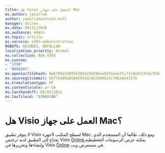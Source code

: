 ```yaml
---
title: هل Visio العمل على جهاز Mac
ms.author: janellem
author: janellemcintosh-msft
manager: eliree
ms.date: 04/21/2020
ms.audience: Admin
ms.topic: article
ms.service: o365-administration
ROBOTS: NOINDEX, NOFOLLOW
localization_priority: Normal
ms.collection: Adm_O365
ms.custom:
- "1799"
- "9000201"
ms.openlocfilehash: 8a6f8925d89582942c05596ea0431eee3fc71c9e8c15fdc555dbbeaa7790d976
ms.sourcegitcommit: b5f7da89a650d2915dc652449623c78be6247175
ms.translationtype: MT
ms.contentlocale: ar-SA
ms.lasthandoff: 08/05/2021
ms.locfileid: "53965196"
---
```

# <a name="does-visio-work-on-a-mac"></a>هل Visio العمل على جهاز Mac؟

لا يتوفر تطبيق Visio لسطح المكتب لأجهزة Mac. ومع ذلك، طالما أن المستخدم الذي يحتاج إلى التطبيق لديه ترخيص Visio [Online،](https://docs.microsoft.com/microsoft-365/admin/add-users/add-users)يمكنه عرض الرسومات التخطيطية وإنشاءها وتحريرها في Visio [Online](https://support.office.com/article/06f04845-91b8-4e8f-881f-a43c970735fc?wt.mc_id=OfficeAdm_ClientDIA_Alchemy1799) في مستعرض ويب.
  
  